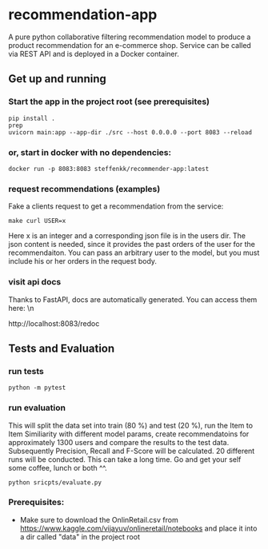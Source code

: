 # recommendation-app
A pure python collaborative filtering recommendation model to produce a product recommendation for an e-commerce shop. Service can be called via REST API and is deployed in a Docker container.   

## Get up and running
### Start the app in the project root (see prerequisites)
 ```console
 pip install .
 prep
 uvicorn main:app --app-dir ./src --host 0.0.0.0 --port 8083 --reload
 ```

 ### or, start in docker with no dependencies:

 ```docker run -p 8083:8083 steffenkk/recommender-app:latest```
### request recommendations (examples)

Fake a clients request to get a recommendation from the service:

```make curl USER=x```

Here x is an integer and a corresponding json file is in the users dir. The json content is needed, since it provides the past orders of the user for the recommendaiton. You can pass an arbitrary user to the model, but you must include his or her orders in the request body.

### visit api docs

Thanks to FastAPI, docs are automatically generated. You can access them here: \n

http://localhost:8083/redoc

## Tests and Evaluation

### run tests
```python -m pytest```

### run evaluation

This will split the data set into train (80 %) and test (20 %), run the Item to Item Similiarity with different model params, create recommendatoins for approximately 1300 users and compare the results to the test data. Subsequently Precision, Recall and F-Score will be calculated. 20 different runs will be conducted. This can take a long time. Go and get your self some coffee, lunch or both ^^. 

```python sricpts/evaluate.py```

### Prerequisites:
- Make sure to download the OnlinRetail.csv from https://www.kaggle.com/vijayuv/onlineretail/notebooks and place it into a dir called "data" in the project root

